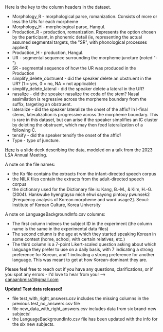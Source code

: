 Here is the key to the column headers in the dataset. 

* Morphology_R - morphological parse, romanization. Consists of more or less the URs for each morpheme
* Morphology_H - morphological parse, Hangul.
* Production_R - production, romanization. Represents the option chosen by the participant, in phonemic detail (ie, representing the actual assumed segmental targets, the "SR", with phonological processes applied)
* Production_H - production, Hangul.
* UR - segmental sequence surrounding the morpheme juncture (noted "-")
* SR - segmental sequence of how the UR was produced in the Production
* simplify_delete_obstruent - did the speaker delete an obstruent in the UR? (1 = yes, 0 = no, NA = not applicable)
* simplify_delete_lateral - did the speaker delete a lateral in the UR? 
* nasalize - did the speaker nasalize the coda of the stem? Nasal assimilation is regressive across the morpheme boundary from the suffix, targeting an obstruent. 
* lateralize - did the speaker lateralize the onset of the affix? In l-final stems, lateralization is progressive across the morpheme boundary. This is rare in this dataset, but can arise if the speaker simplifies an lC cluster by deleting the obstruent, which may then feed lateralization of a following C.
* tensify	- did the speaker tensify the onset of the affix?
* Type - type of juncture.

[Here](https://github.com/sigmorphon/2023InflectionST/blob/main/part2/Korean_data_slides.pdf) is a slide deck describing the data, modeled on a talk from the 2023 LSA Annual Meeting.

A note on the file names:

* the Ko file contains the extracts from the infant-directed speech corpus
* the NILK files contain the extracts from the adult-directed speech corpus
* the dictionary used for the Dictionary file is:  Kang, B.-M., & Kim, H.-G. (2004). Hankwuke hyengtayso mich ehwi sayong pintouy pwunsek2 [Frequency analysis of Korean morpheme and word usage2]. Seoul: Institute of Korean Culture, Korea University

A note on LanguageBackgroundInfo.csv columns:

* The first column indexes the subject ID in the experiment (the column name is the same in the experimental data files)
* The second column is the age at which they started speaking Korean in some context (home, school, with certain relatives, etc.)
* The third column is a 7-point Likert-scaled question asking about which language they prefer to use on a daily basis, with 7 indicating a strong preference for Korean, and 1 indicating a strong preference for another language. This was meant to get at how Korean-dominant they are. 

Please feel free to reach out if you have any questions, clarifications, or if you spot any errors - I'd love to hear from you! --> canaanbreiss1@gmail.com

**Update! Test data released!**
* file test_with_right_answers.csv includes the missing columns in the previous test_no_answers.csv file
* file new_data_with_right_answers.csv includes data from six brand-new subjects! 
* the LanguageBackgroundInfo.csv file has been updated with the info for the six new subjects.
